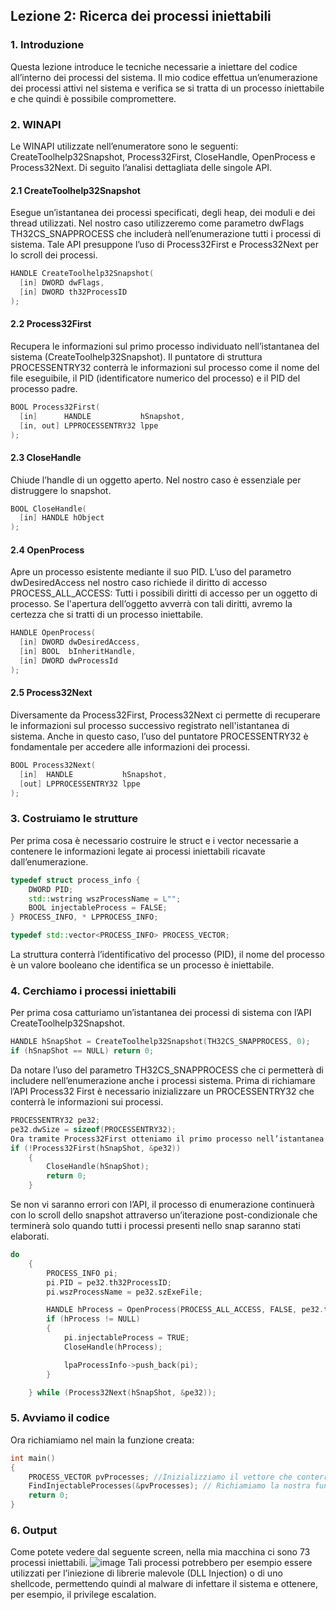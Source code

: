 ## Lezione 2: Ricerca dei processi iniettabili ##
### 1. Introduzione ###
Questa lezione introduce le tecniche necessarie a iniettare del codice all’interno dei processi del sistema. Il mio codice effettua un’enumerazione dei processi attivi nel sistema e verifica se si tratta di un processo iniettabile e che quindi è possibile compromettere. 

### 2. WINAPI ###
Le WINAPI utilizzate nell’enumeratore sono le seguenti: 
CreateToolhelp32Snapshot, Process32First, CloseHandle, OpenProcess e Process32Next. 
Di seguito l’analisi dettagliata delle singole API.

#### 2.1 CreateToolhelp32Snapshot #### 
Esegue un’istantanea dei processi specificati, degli heap, dei moduli e dei thread utilizzati. Nel nostro caso utilizzeremo come parametro dwFlags TH32CS_SNAPPROCESS che includerà nell’enumerazione tutti i processi di sistema. Tale API presuppone l’uso di Process32First e Process32Next per lo scroll dei processi.
```cpp
HANDLE CreateToolhelp32Snapshot(
  [in] DWORD dwFlags,
  [in] DWORD th32ProcessID
);
```
#### 2.2 Process32First ####
Recupera le informazioni sul primo processo individuato nell’istantanea del sistema (CreateToolhelp32Snapshot). Il puntatore di struttura PROCESSENTRY32 conterrà le informazioni sul processo come il nome del file eseguibile, il PID (identificatore numerico del processo) e il PID del processo padre.
```cpp
BOOL Process32First(
  [in]      HANDLE           hSnapshot,
  [in, out] LPPROCESSENTRY32 lppe
);
```
#### 2.3 CloseHandle ####
Chiude l’handle di un oggetto aperto. Nel nostro caso è essenziale per distruggere lo snapshot.
```cpp
BOOL CloseHandle(
  [in] HANDLE hObject
);
```
#### 2.4 OpenProcess ####
Apre un processo esistente mediante il suo PID. L’uso del parametro dwDesiredAccess nel  nostro caso richiede il diritto di accesso PROCESS_ALL_ACCESS: Tutti i possibili diritti di accesso per un oggetto di processo. Se l'apertura dell’oggetto avverrà con tali diritti, avremo la certezza che si tratti di un processo iniettabile.
```cpp
HANDLE OpenProcess(
  [in] DWORD dwDesiredAccess,
  [in] BOOL  bInheritHandle,
  [in] DWORD dwProcessId
);
```
#### 2.5 Process32Next ####
Diversamente da Process32First, Process32Next ci permette di recuperare le informazioni sul processo successivo registrato nell'istantanea di sistema. Anche in questo caso, l’uso del puntatore  PROCESSENTRY32 è fondamentale per accedere alle informazioni dei processi.
```cpp
BOOL Process32Next(
  [in]  HANDLE           hSnapshot,
  [out] LPPROCESSENTRY32 lppe
);
```
### 3. Costruiamo le strutture ###
Per prima cosa è necessario costruire le struct e i vector necessarie a contenere le informazioni legate ai processi iniettabili ricavate dall’enumerazione.
```cpp
typedef struct process_info {
	DWORD PID;
	std::wstring wszProcessName = L"";
	BOOL injectableProcess = FALSE;
} PROCESS_INFO, * LPPROCESS_INFO;

typedef std::vector<PROCESS_INFO> PROCESS_VECTOR;
```
La struttura conterrà l’identificativo del processo (PID), il nome del processo è un valore booleano che identifica se un processo è iniettabile.
### 4. Cerchiamo i processi iniettabili ###
Per prima cosa catturiamo un’istantanea dei processi di sistema con l’API CreateToolhelp32Snapshot.
```cpp
HANDLE hSnapShot = CreateToolhelp32Snapshot(TH32CS_SNAPPROCESS, 0);
if (hSnapShot == NULL) return 0;
```
Da notare l’uso del parametro TH32CS_SNAPPROCESS che ci permetterà di includere nell’enumerazione anche i processi sistema.
Prima di richiamare l’API Process32	First è necessario inizializzare un PROCESSENTRY32 che conterrà le informazioni sui processi.
```cpp
PROCESSENTRY32 pe32;
pe32.dwSize = sizeof(PROCESSENTRY32);
Ora tramite Process32First otteniamo il primo processo nell’istantanea.
if (!Process32First(hSnapShot, &pe32))
	{
		CloseHandle(hSnapShot);
		return 0;
	}
```
Se non vi saranno errori con l’API, il processo di enumerazione continuerà con lo scroll dello snapshot attraverso un’iterazione post-condizionale che terminerà solo quando tutti i processi presenti nello snap saranno stati elaborati.
```cpp
do
	{
		PROCESS_INFO pi;
		pi.PID = pe32.th32ProcessID;
		pi.wszProcessName = pe32.szExeFile;

		HANDLE hProcess = OpenProcess(PROCESS_ALL_ACCESS, FALSE, pe32.th32ProcessID);
		if (hProcess != NULL)
		{
			pi.injectableProcess = TRUE;
			CloseHandle(hProcess);

			lpaProcessInfo->push_back(pi);
		}

	} while (Process32Next(hSnapShot, &pe32));
  ```
### 5. Avviamo il codice ###
Ora richiamiamo nel main la funzione creata:
```cpp
int main()
{
	PROCESS_VECTOR pvProcesses; //Inizializziamo il vettore che conterrà le informazioni relative ai soli processi iniettabili.
	FindInjectableProcesses(&pvProcesses); // Richiamiamo la nostra funzione
	return 0;
}
```
### 6. Output ###
Come potete vedere dal seguente screen, nella mia macchina ci sono 73 processi iniettabili. 
![image](https://user-images.githubusercontent.com/85390166/181889489-75a3ec76-2eee-4de3-9460-fe921258d7e8.png)
Tali processi potrebbero per esempio essere utilizzati per l’iniezione di librerie malevole (DLL Injection) o di uno shellcode, permettendo quindi al malware di infettare il sistema e ottenere, per esempio, il privilege escalation.

